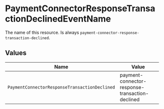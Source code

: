 # PaymentConnectorResponseTransactionDeclinedEventName

The name of this resource. Is always `payment-connector-response-transaction-declined`.


## Values

| Name                                            | Value                                           |
| ----------------------------------------------- | ----------------------------------------------- |
| `PaymentConnectorResponseTransactionDeclined`   | payment-connector-response-transaction-declined |